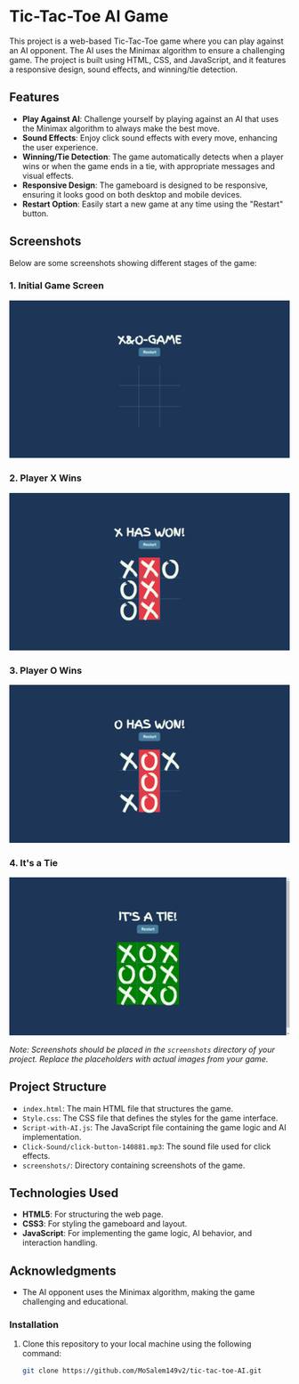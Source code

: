 # Tic-Tac-Toe AI Game

This project is a web-based Tic-Tac-Toe game where you can play against an AI opponent. The AI uses the Minimax algorithm to ensure a challenging game. The project is built using HTML, CSS, and JavaScript, and it features a responsive design, sound effects, and winning/tie detection.

## Features

- **Play Against AI**: Challenge yourself by playing against an AI that uses the Minimax algorithm to always make the best move.
- **Sound Effects**: Enjoy click sound effects with every move, enhancing the user experience.
- **Winning/Tie Detection**: The game automatically detects when a player wins or when the game ends in a tie, with appropriate messages and visual effects.
- **Responsive Design**: The gameboard is designed to be responsive, ensuring it looks good on both desktop and mobile devices.
- **Restart Option**: Easily start a new game at any time using the "Restart" button.

## Screenshots

Below are some screenshots showing different stages of the game:

### 1. Initial Game Screen
![Initial Game Screen](screens/main_screen.png)

### 2. Player X Wins
![Player X Wins](screens/x_win_screen.png)

### 3. Player O Wins
![Player O Wins](screens/o_win_screen.png)

### 4. It's a Tie
![It's a Tie](screens/tie_screen.png)

*Note: Screenshots should be placed in the `screenshots` directory of your project. Replace the placeholders with actual images from your game.*

## Project Structure

- `index.html`: The main HTML file that structures the game.
- `Style.css`: The CSS file that defines the styles for the game interface.
- `Script-with-AI.js`: The JavaScript file containing the game logic and AI implementation.
- `Click-Sound/click-button-140881.mp3`: The sound file used for click effects.
- `screenshots/`: Directory containing screenshots of the game.

## Technologies Used

- **HTML5**: For structuring the web page.
- **CSS3**: For styling the gameboard and layout.
- **JavaScript**: For implementing the game logic, AI behavior, and interaction handling.

## Acknowledgments

- The AI opponent uses the Minimax algorithm, making the game challenging and educational.

### Installation

1. Clone this repository to your local machine using the following command:
   ```bash
   git clone https://github.com/MoSalem149v2/tic-tac-toe-AI.git
